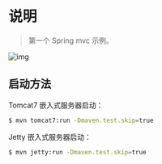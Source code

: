 # 说明

> 第一个 Spring mvc 示例。

![img](http://dunwu.test.upcdn.net/snap/20190905225429.png)

## 启动方法

Tomcat7 嵌入式服务器启动：

```bash
$ mvn tomcat7:run -Dmaven.test.skip=true
```

Jetty 嵌入式服务器启动：

```bash
$ mvn jetty:run -Dmaven.test.skip=true
```

